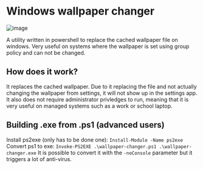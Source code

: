 # Windows wallpaper changer
![image](https://github.com/user-attachments/assets/2d396484-e5dc-4fe7-b197-991d1700d769)

A utility written in powershell to replace the cached wallpaper file on windows. Very useful on systems where the wallpaper is set using group policy and can not be changed.

## How does it work?
It replaces the cached wallpaper. Due to it replacing the file and not actually changing the wallpaper from settings, it will not show up in the settings app. It also does not require administrator privledges to run, meaning that it is very useful on managed systems such as a work or school laptop.

## Building .exe from .ps1 (advanced users)
Install ps2exe (only has to be done one):
```Install-Module -Name ps2exe```
Convert ps1 to exe:
```Invoke-PS2EXE .\wallpaper-changer.ps1 .\wallpaper-changer.exe```
It is possible to convert it with the `-noConsole` parameter but it triggers a lot of anti-virus.
